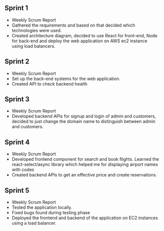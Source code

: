 ## Sprint 1
* Weekly Scrum Report
* Gathered the requirements and based on that decided which technologies were used.
* Created architecture diagram, decided to use React for front-end, Node for back-end and deploy the web application on AWS ec2 instance using load balancers. 

## Sprint 2
* Weekly Scrum Report
* Set up the back-end systems for the web application.
* Created API to check backend health

## Sprint 3
* Weekly Scrum Report
* Developed backend APIs for signup and login of admin and customers, decided to just change the domain name to distinguish between admin and customers.

## Sprint 4
* Weekly Scrum Report
* Developed frontend component for search and book flights. Learned the react-select/async library which helped me for displaying airport names with codes
* Created backend APIs to get an effective price and create reservations.

## Sprint 5
* Weekly Scrum Report
* Tested the application locally.
* Fixed bugs found during testing phase
* Deployed the frontend and backend  of the application on EC2 instances using a load balancer.